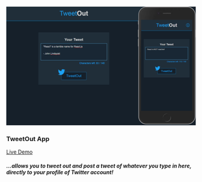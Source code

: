 ![Image](https://raw.githubusercontent.com/SinisaVukmirovic/TweetOut-App/master/demo.jpg)

### TweetOut App

[Live Demo](https://sinisavukmirovic.github.io/TweetOut-App/ "TweetOut App")

##### ...allows you to tweet out and post a tweet of whatever you type in here, directly to your profile of Twitter account!